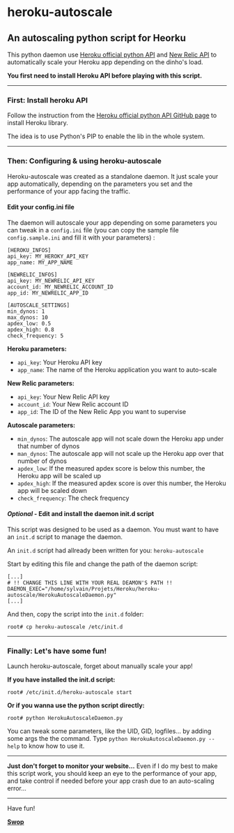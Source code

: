 # heroku-autoscale


## An autoscaling python script for Heorku
This python daemon use [Heroku official python API](https://github.com/heroku/heroku.py) and [New Relic API](http://newrelic.com/) to automatically scale your Heroku app depending on the dinho's load.

**You first need to install Heroku API before playing with this script.**

---
### First: Install heroku API
Follow the instruction from the [Heroku official python API GitHub page](https://github.com/heroku/heroku.py) to install Heroku library.

The idea is to use Python's PIP to enable the lib in the whole system.

---
### Then: Configuring & using heroku-autoscale
Heroku-autoscale was created as a standalone daemon. It just scale your app automatically, depending on the parameters you set and the performance of your app facing the traffic.

#### Edit your config.ini file
The daemon will autoscale your app depending on some parameters you can tweak in a `config.ini` file (you can copy the sample file `config.sample.ini` and fill it with your parameters) :

	[HEROKU_INFOS]
	api_key: MY_HEROKY_API_KEY
	app_name: MY_APP_NAME
	
	[NEWRELIC_INFOS]
	api_key: MY_NEWRELIC_API_KEY
	account_id: MY_NEWRELIC_ACCOUNT_ID
	app_id: MY_NEWRELIC_APP_ID
	
	[AUTOSCALE_SETTINGS]
	min_dynos: 1
	max_dynos: 10
	apdex_low: 0.5
	apdex_high: 0.8
	check_frequency: 5

**Heroku parameters:**

* `api_key`: Your Heroku API key
* `app_name`: The name of the Heroku application you want to auto-scale

**New Relic parameters:**

* `api_key`: Your New Relic API key
* `account_id`: Your New Relic account ID
* `app_id`: The ID of the New Relic App you want to supervise

**Autoscale parameters:**

* `min_dynos`: The autoscale app will not scale down the Heroku app under that number of dynos
* `man_dynos`: The autoscale app will not scale up the Heroku app over that number of dynos
* `apdex_low`: If the measured apdex score is below this number, the Heroku app will be scaled up
* `apdex_high`: If the measured apdex score is over this number, the Heroku app will be scaled down
* `check_frequency`: The check frequency

#### *Optional* - Edit and install the daemon init.d script
This script was designed to be used as a daemon. You must want to have an `init.d` script to manage the daemon.

An `init.d` script had allready been written for you: `heroku-autoscale`

Start by editing this file and change the path of the daemon script:

	[...]
	# !! CHANGE THIS LINE WITH YOUR REAL DEAMON'S PATH !!
	DAEMON_EXEC="/home/sylvain/Projets/Heroku/heroku-autoscale/HerokuAutoscaleDaemon.py"
	[...]

And then, copy the script into the `init.d` folder:

	root# cp heroku-autoscale /etc/init.d
---
### Finally: Let's have some fun!
Launch heroku-autoscale, forget about manually scale your app!

**If you have installed the init.d script:**

	root# /etc/init.d/heroku-autoscale start
**Or if you wanna use the python script directly:**

	root# python HerokuAutoscaleDaemon.py

You can tweak some parameters, like the UID, GID, logfiles... by adding some args the the command. Type `python HerokuAutoscaleDaemon.py --help` to know how to use it.

---
**Just don't forget to monitor your website…** Even if I do my best to make this script work, you should keep an eye to the performance of your app, and take control if needed before your app crash due to an auto-scaling error…

---
Have fun!

[**Swop**](https://github.com/Swop)